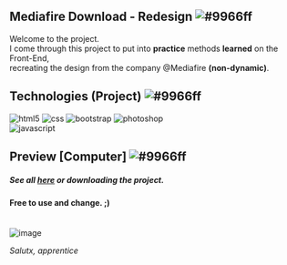 ##  Mediafire Download - Redesign ![#9966ff](https://via.placeholder.com/10/9966ff/ffffff?text=+) 

Welcome to the project. <br>
I come through this project to put into **practice** methods **learned** on the Front-End, <br>
recreating the design from the company @Mediafire **(non-dynamic)**.

## Technologies (Project) ![#9966ff](https://via.placeholder.com/10/9966ff/ffffff?text=+)
![html5](https://img.shields.io/badge/HTML5-9966ff?style=for-the-badge&logo=html5&logoColor=white) 
![css](https://img.shields.io/badge/CSS3-9966ff?style=for-the-badge&logo=css3&logoColor=white) 
![bootstrap](https://img.shields.io/badge/Bootstrap-9966ff?style=for-the-badge&logo=bootstrap&logoColor=white) 
![photoshop](https://img.shields.io/badge/Adobe%20Photoshop-9966ff?style=for-the-badge&logo=Adobe%20Photoshop&logoColor=white)<br>
![javascript](https://img.shields.io/badge/JavaScript-00000F?style=for-the-badge&logo=javascript&logoColor=9966ff)

## Preview [Computer] ![#9966ff](https://via.placeholder.com/10/9966ff/ffffff?text=+) 
##### See all <a href="https://www.behance.net/gallery/133766831/Mediafire-DownloadPage-Redesign">here</a> or downloading the project. <br>
#### **Free to use and change.** ;)
\
![image](https://imgur.com/nm6iU0w.png)

*Salutx, apprentice*
